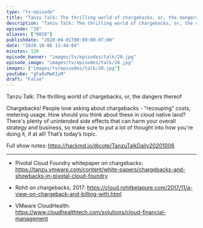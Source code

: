 ```yaml
---
type: "tv-episode"
title: "Tanzu Talk: The thrilling world of chargebacks, or, the dangers thereof"
description: "Tanzu Talk: The thrilling world of chargebacks, or, the dangers thereof"
episode: "28"
aliases: ["0028"]
publishdate: "2020-04-01T00:00:00-07:00"
date: "2020-10-06 11:44:04"
minutes: 120
episode_banner: "images/tv/episodes/talk/28.jpg"
episode_image: "images/tv/episodes/talk/28.jpg"
images: ["images/tv/episodes/talk/28.jpg"]
youtube: "gFa0xMwKIyM"
draft: "False"
---
```


Tanzu Talk: The thrilling world of chargebacks, or, the dangers thereof


Chargebacks! People love asking about chargebacks - “recouping” costs, metering usage. How should you think about these in cloud native land? There's plenty of unintended side effects that can harm your overall strategy and business, so make sure to put a lot of thought into how you're doing it, if at all!  That’s today’s topic.


Full show notes: https://hackmd.io/@cote/TanzuTalkDaily20201006


----


- Pivotal Cloud Foundry whitepaper on chargebacks: https://tanzu.vmware.com/content/white-papers/chargebacks-and-showbacks-in-pivotal-cloud-foundry


- Rohit on chargebacks, 2017: https://cloud.rohitkelapure.com/2017/11/a-view-on-chargeback-and-billing-with.html


- VMware CloudHealth: https://www.cloudhealthtech.com/solutions/cloud-financial-management